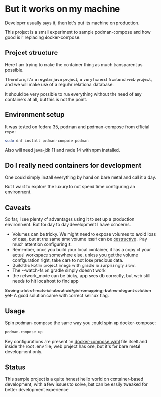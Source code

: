 # But it works on my machine

Developer usually says it, then let's put its machine on production.

This project is a small experiment to sample podman-compose and how good is it
replacing docker-compose.

## Project structure

Here I am trying to make the container thing as much transparent as possible.

Therefore, it's a regular java project, a very honest frontend web project, and
we will make use of a regular relational database.

It should be very possible to run everything without the need of any containers
at all, but this is not the point.

## Environment setup

It was tested on fedora 35, podman and podman-compose from official repo:

```bash
sudo dnf install podman-compose podman 
```

Also will need java-jdk 11 and node 14 with npm installed.

## Do I really need containers for development

One could simply install everything by hand on bare metal and call it a day.

But I want to explore the luxury to not spend time configuring an environment.

## Caveats

So far, I see plenty of advantages using it to set up a production environment.
But for day to day development I have concerns.

- Volumes can be tricky. We might need to expose volumes to avoid loss of data,
  but at the same time volume itself can
  be [destructive](https://docs.docker.com/storage/bind-mounts/#configure-the-selinux-label)
  . Pay much attention configuring it.
- Remember, once you build your local container, it has a copy of your actual
  workspace somewhere else. unless you get the volume configuration right, take
  care to not lose precious data.
- Build the kotlin project image with gradle is surprisingly slow.
- The --watch-fs on gradle simply doesn't work
- the network_mode can be tricky, app sees db correctly, but web still needs to
  hit localhost to find app

~~Seeing a lot of material about uid/gid remapping, but no elegant solution
yet.~~ A good solution came with correct selinux flag.

## Usage

Spin podman-compose the same way you could spin up docker-compose:

```bash
podman-compose up
```

Key configurations are present on [docker-compose.yaml](./docker-compose.yaml)
file itself and inside the root .env file; web project has one, but it's for
bare metal development only.

## Status

This sample project is a quite honest hello world on container-based
development, with a few issues to solve, but can be easily tweaked for better
development experience.

